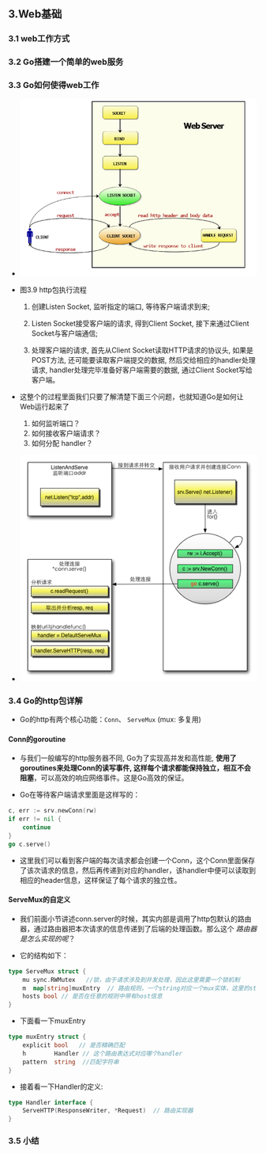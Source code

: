 ## 3.Web基础


### 3.1 web工作方式


### 3.2 Go搭建一个简单的web服务


### 3.3 Go如何使得web工作
* ![Go实现Web服务的工作模式的流程图.png](./images/Go实现Web服务的工作模式的流程图.png)

* 图3.9 http包执行流程
    1. 创建Listen Socket, 监听指定的端口, 等待客户端请求到来;

    2. Listen Socket接受客户端的请求, 得到Client Socket, 接下来通过Client Socket与客户端通信;

    3. 处理客户端的请求, 首先从Client Socket读取HTTP请求的协议头, 如果是POST方法, 还可能要读取客户端提交的数据, 然后交给相应的handler处理请求, handler处理完毕准备好客户端需要的数据, 通过Client Socket写给客户端。

* 这整个的过程里面我们只要了解清楚下面三个问题，也就知道Go是如何让Web运行起来了
    1. 如何监听端口？
    2. 如何接收客户端请求？
    3. 如何分配 handler？

* ![一个http连接处理流程.png](./images/一个http连接处理流程.png)


### 3.4 Go的http包详解
* Go的http有两个核心功能：`Conn`、 `ServeMux` (mux: 多复用)

#### Conn的goroutine
* 与我们一般编写的http服务器不同, Go为了实现高并发和高性能, __使用了goroutines来处理Conn的读写事件, 这样每个请求都能保持独立，相互不会阻塞__，可以高效的响应网络事件。这是Go高效的保证。

* Go在等待客户端请求里面是这样写的：
```go
c, err := srv.newConn(rw)
if err != nil {
	continue
}
go c.serve()
```

* 这里我们可以看到客户端的每次请求都会创建一个Conn，这个Conn里面保存了该次请求的信息，然后再传递到对应的handler，该handler中便可以读取到相应的header信息，这样保证了每个请求的独立性。


#### ServeMux的自定义
* 我们前面小节讲述conn.server的时候，其实内部是调用了http包默认的路由器，通过路由器把本次请求的信息传递到了后端的处理函数。那么这个 _路由器是怎么实现的呢_？

* 它的结构如下：
```go
type ServeMux struct {
	mu sync.RWMutex   //锁，由于请求涉及到并发处理，因此这里需要一个锁机制
	m  map[string]muxEntry  // 路由规则，一个string对应一个mux实体，这里的string就是注册的路由表达式
	hosts bool // 是否在任意的规则中带有host信息
}
```

* 下面看一下muxEntry
```go
type muxEntry struct {
    explicit bool   // 是否精确匹配
    h        Handler // 这个路由表达式对应哪个handler
    pattern  string  //匹配字符串
}
```

* 接着看一下Handler的定义:
```go
type Handler interface {
	ServeHTTP(ResponseWriter, *Request)  // 路由实现器
}
```


### 3.5 小结